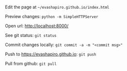 Edit the page at `~/evashapiro.github.io/index.html`

Preview changes: `python -m SimpleHTTPServer`

Open url: [http://localhost:8000/](http://localhost:8000/)

See git status: `git status`

Commit changes locally: `git commit -a -m "<commit msg>"`

Push to https://evashapiro.github.io: `git push`

Pull from github: `git pull`
